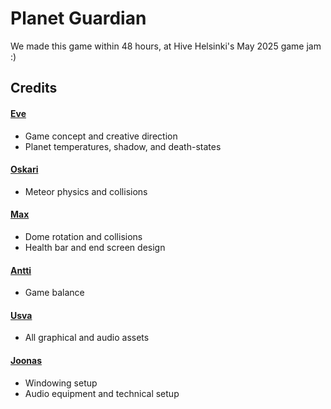# Planet Guardian

We made this game within 48 hours, at Hive Helsinki's May 2025 game jam :)

## Credits

#### [Eve](https://github.com/evavkein)
- Game concept and creative direction
- Planet temperatures, shadow, and death-states

#### [Oskari](https://github.com/omartela)
- Meteor physics and collisions

#### [Max](https://github.com/oliynykmax)
- Dome rotation and collisions
- Health bar and end screen design

#### [Antti](https://github.com/Mursupaani)
- Game balance

#### [Usva](https://github.com/jpelline)
- All graphical and audio assets

#### [Joonas](https://github.com/jotuel)
- Windowing setup
- Audio equipment and technical setup
